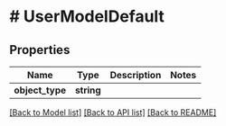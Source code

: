 # # UserModelDefault

## Properties

Name | Type | Description | Notes
------------ | ------------- | ------------- | -------------
**object_type** | **string** |  |

[[Back to Model list]](../../README.md#models) [[Back to API list]](../../README.md#endpoints) [[Back to README]](../../README.md)
